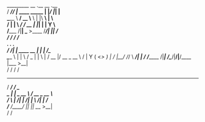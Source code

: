   _________ __                .__   __  .__               
 /   _____//  |_  ____ _____  |  |_/  |_|  |__            
 \_____  \\   __\/ __ \\__  \ |  |\   __\  |  \           
 /        \|  | \  ___/ / __ \|  |_|  | |   Y  \          
/_______  /|__|  \___  >____  /____/__| |___|  /          
        \/           \/     \/               \/           
  _________.__                 .__       .___             
 /   _____/|  |__   ____  __ __|  |    __| _/___________  
 \_____  \ |  |  \ /  _ \|  |  \  |   / __ |/ __ \_  __ \ 
 /        \|   Y  (  <_> )  |  /  |__/ /_/ \  ___/|  | \/ 
/_______  /|___|  /\____/|____/|____/\____ |\___  >__|    
        \/      \/                        \/    \/        
  _________              _____                            
 /   _____/__ __________/ ____\___________                
 \_____  \|  |  \_  __ \   __\/ __ \_  __ \               
 /        \  |  /|  | \/|  | \  ___/|  | \/               
/_______  /____/ |__|   |__|  \___  >__|                  
        \/                        \/     
